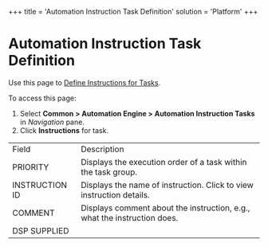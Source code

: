 +++
title = 'Automation Instruction Task Definition'
solution = 'Platform'
+++

# Automation Instruction Task Definition

<div class="use">

Use this page to [Define Instructions for
Tasks](../Use_Cases/Define_Instructions_for_Tasks.htm).

</div>

To access this page:

1.  Select <span style="font-weight: bold;">Common \> Automation Engine
    \> Automation Instruction Tasks</span> in
    <span style="font-style: italic;">Navigation</span> pane.
2.  Click <span style="font-weight: bold;">Instructions</span> for
task.

|                |                                                                          |
| -------------- | ------------------------------------------------------------------------ |
| Field          | Description                                                              |
| PRIORITY       | Displays the execution order of a task within the task group.            |
| INSTRUCTION ID | Displays the name of instruction. Click to view instruction details.     |
| COMMENT        | Displays comment about the instruction, e.g., what the instruction does. |
| DSP SUPPLIED   |                                                                          |
